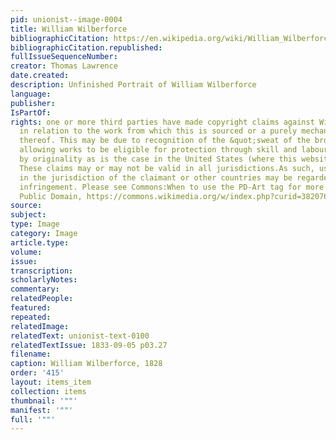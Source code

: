 ```yaml
---
pid: unionist--image-0004
title: William Wilberforce
bibliographicCitation: https://en.wikipedia.org/wiki/William_Wilberforce#/media/File:Sir_Thomas_Lawrence02.jpg
bibliographicCitation.republished: 
fullIssueSequenceNumber: 
creator: Thomas Lawrence
date.created: 
description: Unfinished Portrait of William Wilberforce
language: 
publisher: 
IsPartOf: 
rights: one or more third parties have made copyright claims against Wikimedia Commons
  in relation to the work from which this is sourced or a purely mechanical reproduction
  thereof. This may be due to recognition of the &quot;sweat of the brow&quot; doctrine,
  allowing works to be eligible for protection through skill and labour, and not purely
  by originality as is the case in the United States (where this website is hosted).
  These claims may or may not be valid in all jurisdictions.As such, use of this image
  in the jurisdiction of the claimant or other countries may be regarded as copyright
  infringement. Please see Commons:When to use the PD-Art tag for more information.,
  Public Domain, https://commons.wikimedia.org/w/index.php?curid=3820763
source: 
subject: 
type: Image
category: Image
article.type: 
volume: 
issue: 
transcription: 
scholarlyNotes: 
commentary: 
relatedPeople: 
featured: 
repeated: 
relatedImage: 
relatedText: unionist-text-0100
relatedTextIssue: 1833-09-05 p03.27
filename: 
caption: William Wilberforce, 1828
order: '415'
layout: items_item
collection: items
thumbnail: '""'
manifest: '""'
full: '""'
---
```

